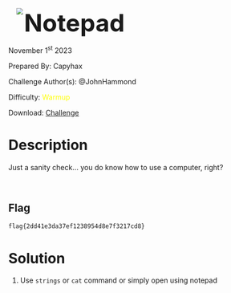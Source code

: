 <img src="https://i.imgur.com/SPDalOx.png" style="margin-left: 20px; zoom: 80%;" align=left />        <font size="10">**Notepad**</font>

November 1<sup>st</sup> 2023

Prepared By: Capyhax

Challenge Author(s): @JohnHammond

Difficulty: <font color=yellow>Warmup</font>

Download: [Challenge](https://github.com/Maclteration/Huntress-CTF-2023/raw/main/huntress-ctf-2023/warmup/%5BWarmup%5D%20Notepad/notepad.zip)

# Description

Just a sanity check... you do know how to use a computer, right?

<br>

## Flag

`flag{2dd41e3da37ef1238954d8e7f3217cd8}`

# Solution

1. Use `strings` or `cat` command or simply open using notepad


